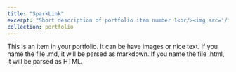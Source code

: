 ```yaml
---
title: "SparkLink"
excerpt: "Short description of portfolio item number 1<br/><img src='/images/portfolio/2023/SparkLink.jpg'>"
collection: portfolio
---
```


This is an item in your portfolio. It can be have images or nice text. If you name the file .md, it will be parsed as markdown. If you name the file .html, it will be parsed as HTML. 
